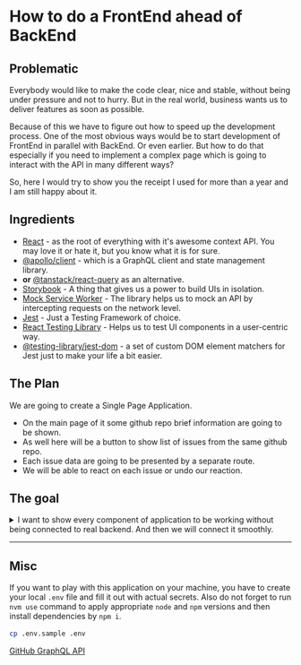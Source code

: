 # How to do a FrontEnd ahead of BackEnd

## Problematic

Everybody would like to make the code clear, nice and stable, without being under pressure and not to hurry. But in the real world, business wants us to deliver features as soon as possible.

Because of this we have to figure out how to speed up the development process. One of the most obvious ways would be to start development of FrontEnd in parallel with BackEnd. Or even earlier. But how to do that especially if you need to implement a complex page which is going to interact with the API in many different ways?

So, here I would try to show you the receipt I used for more than a year and I am still happy about it.

## Ingredients

- [React](https://react.dev/) - as the root of everything with it's awesome context API. You may love it or hate it, but you know what it is for sure.
- [@apollo/client](https://www.apollographql.com/docs/react/) - which is a GraphQL client and state management library.
- **or** [@tanstack/react-query](https://tanstack.com/query/v4/) as an alternative.
- [Storybook](https://storybook.js.org/) - A thing that gives us a power to build UIs in isolation.
- [Mock Service Worker](https://mswjs.io/) - The library helps us to mock an API by intercepting requests on the network level.
- [Jest](https://jestjs.io/) - Just a Testing Framework of choice.
- [React Testing Library](https://testing-library.com/docs/react-testing-library/intro) - Helps us to test UI components in a user-centric way.
- [@testing-library/jest-dom](https://testing-library.com/docs/ecosystem-jest-dom/) - a set of custom DOM element matchers for Jest just to make your life a bit easier.

## The Plan

We are going to create a Single Page Application.

- On the main page of it some github repo brief information are going to be shown.
- As well here will be a button to show list of issues from the same github repo.
- Each issue data are going to be presented by a separate route.
- We will be able to react on each issue or undo our reaction.

## The goal

<details>
<summary>I want to show every component of application to be working without being connected to real backend. And then we will connect it smoothly.</summary>

![Funny picture "When frontend is ready before backend"](/docs/funny-pic.jpg)

- [Architecture](/docs/architecture.md)
- [Step 0](/docs/step-0.md) - Application skeleton
- [Step 1](/docs/step-1.md) - Fetch repository details
- [Step 2](/docs/step-2.md) - Fetch list of issues
- [Step 3](/docs/step-3.md) - Fetch specific issue details
- [Step 4](/docs/step-4.md) - Manipulate by issue reactions

</details>

---

## Misc

If you want to play with this application on your machine, you have to create your local `.env` file and fill it out with actual secrets.
Also do not forget to run `nvm use` command to apply appropriate `node` and `npm` versions and then install dependencies by `npm i`.

```sh
cp .env.sample .env
```

[GitHub GraphQL API](https://studio.apollographql.com/public/github/variant/current/explorer)
